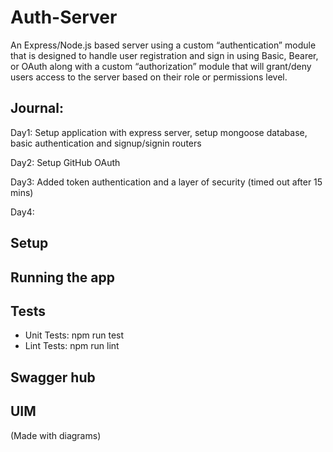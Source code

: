 # Auth-Server

An Express/Node.js based server using a custom “authentication” module that is designed to handle user registration and sign in using Basic, Bearer, or OAuth along with a custom “authorization” module that will grant/deny users access to the server based on their role or permissions level.

## Journal:

Day1: Setup application with express server, setup mongoose database, basic authentication and signup/signin routers

Day2: Setup GitHub OAuth

Day3: Added token authentication and a layer of security (timed out after 15 mins)

Day4: 


## Setup

## Running the app

## Tests
- Unit Tests: npm run test
- Lint Tests: npm run lint

## Swagger hub



## UIM
(Made with diagrams)
<!-- ![UIM](./UIM/UIM.jpg) -->